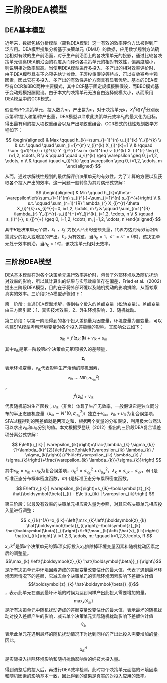 # 三阶段DEA模型
<!--DEA在效率评价领域得到了广泛应用，三阶段DEA在DEA模型中用SFA模型排除了环境和随机扰动因素的影响，从而达到测量真实技术效率的目的。-->
<!--2019-03-29-->

## DEA基本模型

近年来，数据包络分析模型（简称DEA模型）这一有效的效率评价方法被得到广泛应用。DEA模型搜集分析基于决策单元（DMU）的数据，应用数学规划方法确定相对有效的生产前沿面，对于生产前沿面上的各决策单元的投影，通过比较各决策单元偏离DEA前沿面的程度从而评价各决策单元的相对有效性，偏离度越小，则说明相对效率越高。当使用DEA模型进行多投入、多产出的相对效率评价时，由于DEA模型具有不必预先估计参数、无须权重假设等特点，可以有效避免主观因素，因此它在多投入、多产出的有效性评价方面具有显著优势。基本的DEA模型有CCR和BBC两种主要模式，其中CCR基于固定规模报酬假设，而BBC模式基于变动规模报酬假设。由于本文的决策单元无法自由选择规模大小，从而采用DEA模型中的CCR模式。

假设有$R$个决策单元，投入数为$m$，产出数为$n$，对于决策单元$k$，$X_i^k$和$Y_j^k$分别表示第$i$种投入和第$j$种产出量，DEA模型以寻求此决策单元效率$E_k$的最大化为目标，得出最有利的投入项权重组合以及产出项权重组合，CCR模式的线性规划数学方程如下：

$$
        \begin{aligned}
             & Max \qquad h_{k}=\sum_{j=1}^{n} u_{j}^{k} Y_{j}^{k}                                                   \\
             & s.t. \qquad \quad \sum_{i=1}^{m} v_{i}^{k} X_{i}^{k}=1                                                \\
             & \qquad \sum_{j=1}^{n} u_{j}^{k} Y_{j}^{r}-\sum_{i=1}^{m} v_{i}^{k} X_{i}^{r} \leq 0, r=1,2, \cdots, R \\
             & \qquad \quad u_{i}^{k} \geq \varepsilon \geq 0, j=1,2, \cdots, n                                      \\
             & \qquad \quad v_{i}^{k} \geq \varepsilon \geq 0, i=1,2, \cdots, m
        \end{aligned}
$$

从而，通过求解线性规划的最优解评价决策单元的有效性。为了计算的方便以及获取各个投入产出的效率，这一问题一般转换为其对偶形式求解：

$$
        \begin{aligned}
             & Min \qquad h_{k}=\theta-\varepsilon\left(\sum_{i=1}^{m} s_{i}^{-}+\sum_{j=1}^{n} s_{j}^{+}\right) \\
             & s.t. \qquad \sum_{r=1}^{R} \lambda_{r} X_{i}^{r}-\theta X_{i}^{k}+s_{i}^{-}=0, i=1,2, \cdots, m   \\
             & \qquad \sum_{r=1}^{R} \lambda_{r} Y_{j}^{r}-s_{j}^{+}=Y_{j}^{k}, j=1,2, \cdots, n                 \\
             & \qquad s_{i}^{-}, s_{j}^{+} \geq 0, i=1,2, \cdots, m, j=1,2, \cdots, n
        \end{aligned}
$$

其中$R$是决策单元个数，$s_i^-$，$s_j^+$为投入产出的差额变量，代表为达到有效前沿所需减少的投入或增加的产出。$h_k$ 为有效值，当$h_k=1$，$s^-=s^+=0$时，该决策单元处于效率前沿，当$h_k<1$时，该决策单元相对无效率。

## 三阶段DEA模型

DEA基本模型在对各个决策单元进行效率评价时，包含了外部环境以及随机扰动对效率的影响，所以其计算出的结果与实际效率值存在偏差，Fried et al.（2002）提出三阶段DEA模型，目的在于将外部环境以及随机扰动的影响排除，从而考察真实的效率。三阶段DEA模型步骤如下：

第一阶段：普通DEA模型求解，得到各个投入的差额变量（松弛变量）。差额变量由三方面引起：1、真实技术效率，2、外生环境影响，3、随机扰动。

第二阶段：以第一阶段得到的各个投入差额量为因变量，环境变量为自变量，可以构建SFA模型考察环境变量对各个投入差额量的影响。其影响公式如下：

$$
    s_{ik}=f^{i}(\boldsymbol{z}_{k}; \boldsymbol{\beta}_{i}) + v_{ik} + u_{ik}
$$

其中$s_{ik}$是第一阶段第$k$个决策单元第$i$项投入的差额量，$$\boldsymbol{z}_{k}$$表示环境变量，$v_{ik}$代表影响生产活动的随机因素，$$v_{ik} \sim N(0, \sigma_{v_{ik}}^{2})$$，$$f^{i}(\boldsymbol{z}_{k}) + v_{ik}$$代表随机前沿生产函数；$u_{ik}$（非负）体现了生产无效率，一般假设它是独立同分布的半正态随机变量（$u_{ik} \sim N^{+}(0, \sigma_{u_{ik}}^{2})$）独立于$v_{ik}$。$v_{ik} + u_{ik}$为复合误差项，SFA过程得到的残差值就是两项之和，根据两个变量的分布假设，利用极大似然法可以求出$v_{ik}$和$u_{ik}$分别的值。本文根据罗登跃（2012）指出的三阶段DEA复合误差项分离公式求解：

$$
E\left(u_{ik} | \varepsilon_{ik}\right)=\frac{\lambda_{k} \sigma_{k}}{1+\lambda_{k}^{2}}\left[\frac{\phi\left(\varepsilon_{ik} \lambda_{k} / \sigma_{k}\right)}{\Phi\left(\varepsilon_{ik} \lambda_{k} / \sigma_{k}\right)}+\frac{\varepsilon_{ik} \lambda_{k}}{\sigma_{k}}\right]
$$

其中$\varepsilon_{ik}=v_{ik}+u_{ik}$为复合误差项，$\sigma_{k}^{2}=\sigma_{v_{ik}}^{2} + \sigma_{u_{ik}}^{2}$，$\lambda_{k}=\sigma_{uk}-\sigma_{vk}$，$\phi(\cdot)$是标准正态分布概率密度函数，$\Phi(\cdot)$是标准正态分布累积密度函数。

$$
E\left(v_{ik} | \varepsilon_{ik}\right)=s_{ik}-\boldsymbol{z}_{k} \hat{\boldsymbol{\beta}}_{i} - E\left(u_{ik} | \varepsilon_{ik}\right)
$$

第三阶段：以最没有效率的决策单元相应投入量为参照，对其它各决策单元相应投入量进行调整：

$$
        x_{i k}^{A}=x_{i k}+\left[\max_{k}\left\{\boldsymbol{z}_{k} \hat{\boldsymbol{\beta}}_{i}\right\}-\boldsymbol{z}_{k} \hat{\boldsymbol{\beta}}_{i}\right]+\left[\max _{k}\left\{\hat{v}_{i k}\right\}-\hat{v}_{i k}\right] \\
        i=1,2,3, \cdots, m; \qquad k=1,2,3,\cdots, R
$$

$x\_{i k}^{A}$是第$k$个决策单元的第$i$项实际投入$x_{i k}$排除掉环境变量因素和随机扰动因素之后的调整量。$$\max_{k} \left\{\boldsymbol{z}_{k} \hat{\boldsymbol{\beta}}_{i}\right\}$$是所有决策单元中环境因素造成的差额变量改变估计的最大值，代表了遇到最坏环境因素情况下的差额，它减去单个决策单元的实际环境因素影响下差额估计值$$\boldsymbol{z}_{k} \hat{\boldsymbol{\beta}}_{i}$$，表示此单元在遇到最坏环境的时候为达到同样产出此投入需要增加的量。$$\max_{k}\left\{\hat{v}_{i k}\right\}$$是所有决策单元中随机扰动造成的差额变量改变估计的最大值，表示最坏的随机扰动对投入差额产生的影响，减去单个决策单元实际随机扰动影响下差额估计值$$\hat{v}_{i k}$$表示此单元在遇到最坏的随机扰动情况下为达到同样的产出此投入需要增加的量。因此，$$x_{i k}^{A}$$是实际投入排除环境影响和随机扰动影响后的纯技术投入量。

得到调整后的投入后，再进行DEA效率检测。此时每个决策单元面临的环境因素和随机因素的影响基本一致，因此得到的结果是真实的对投入应用的效率。